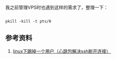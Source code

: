 我之前管理VPS时也遇到这样的需求了，整理一下：

~~~

pkill -kill -t pts/0

~~~

## 参考资料

1. [linux下踢掉一个用户（心跳包解决ssh断开连接）](https://blog.csdn.net/weixin_34038293/article/details/90086579)